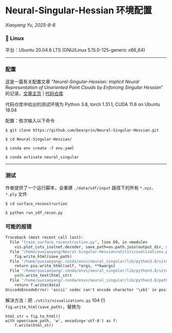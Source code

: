 # Neural-Singular-Hessian 环境配置

*Xiaoyang Yu, 2025-8-8*

### 🐧 Linux
平台：Ubuntu 20.04.6 LTS (GNU/Linux 5.15.0-125-generic x86_64)

---

### 配置

这是一篇有关配置文章 "*Neural-Singular-Hessian: Implicit Neural Representation of Unoriented
Point Clouds by Enforcing Singular Hessian*" 的记录。[文章主页](https://www.bearprin.com/publications/neural-singular-hessian23wang/) | [代码仓库](https://github.com/bearprin/Neural-Singular-Hessian)

代码仓库中给出的测试环境为 Python 3.8, torch 1.31.1, CUDA 11.6 on Ubuntu 18.04

配置：依次输入以下命令


    $ git clone https://github.com/bearprin/Neural-Singular-Hessian.git

    $ cd Neural-Singular-Hessian/

    $ conda env create -f env.yaml 

    $ conda activate neural_singular


---

### 测试

作者提供了一个运行脚本，会重建 `./data/sdf/input` 路径下的所有 `*.xyz， *.ply` 文件


    $ cd surface_reconstruction

    $ python run_sdf_recon.py


### 可能的报错

```cmd
Traceback (most recent call last):
  File "train_surface_reconstruction.py", line 69, in <module>
    vis.plot_cuts_iso(net.decoder, save_path=os.path.join(output_dir, str(batch_idx) + '.html'))
  File "/home/yuxiaoyang/Neural-Singular-Hessian/utils/visualizations.py", line 104, in plot_cuts_iso
    fig.write_html(save_path)
  File "/home/yuxiaoyang/.conda/envs/neural_singular/lib/python3.8/site-packages/plotly/basedatatypes.py", line 3700, in write_html
    return pio.write_html(self, *args, **kwargs)
  File "/home/yuxiaoyang/.conda/envs/neural_singular/lib/python3.8/site-packages/plotly/io/_html.py", line 536, in write_html
    path.write_text(html_str)
  File "/home/yuxiaoyang/.conda/envs/neural_singular/lib/python3.8/pathlib.py", line 1256, in write_text
    return f.write(data)
UnicodeEncodeError: 'ascii' codec can't encode character '\xb1' in position 126938: ordinal not in range(128)
```

解决方法：把 `./utils/visualizations.py` 104 行 `fig.write_html(save_path)`，替换为

```
html_str = fig.to_html()
with open(save_path, 'w', encoding='utf-8') as f:
    f.write(html_str)
```
